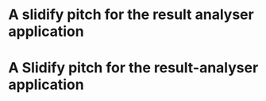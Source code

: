 # A slidify pitch for the result analyser application
# A Slidify pitch for the result-analyser application
